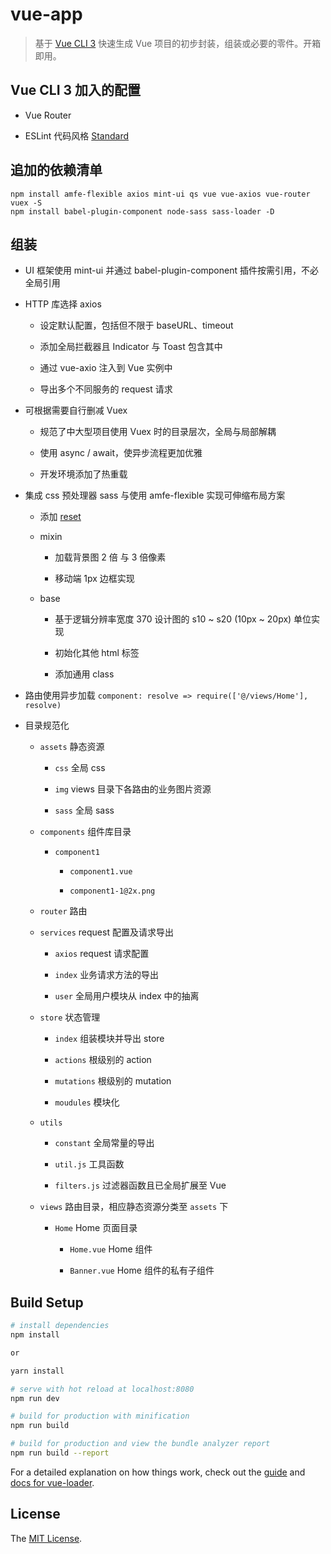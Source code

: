 # vue-app

> 基于 [Vue CLI 3] 快速生成 Vue 项目的初步封装，组装或必要的零件。开箱即用。

## Vue CLI 3 加入的配置

+ Vue Router

+ ESLint 代码风格 [Standard]

## 追加的依赖清单

```shell
npm install amfe-flexible axios mint-ui qs vue vue-axios vue-router vuex -S
npm install babel-plugin-component node-sass sass-loader -D
```

## 组装

+ UI 框架使用 mint-ui 并通过 babel-plugin-component 插件按需引用，不必全局引用

+ HTTP 库选择 axios

  + 设定默认配置，包括但不限于 baseURL、timeout

  + 添加全局拦截器且 Indicator 与 Toast 包含其中

  + 通过 vue-axio 注入到 Vue 实例中

  + 导出多个不同服务的 request 请求

+ 可根据需要自行删减 Vuex

  + 规范了中大型项目使用 Vuex 时的目录层次，全局与局部解耦

  + 使用 async / await，使异步流程更加优雅

  + 开发环境添加了热重载

+ 集成 css 预处理器 sass 与使用 amfe-flexible 实现可伸缩布局方案

  + 添加 [reset]

  + mixin

    + 加载背景图 2 倍 与 3 倍像素

    + 移动端 1px 边框实现

  + base

    + 基于逻辑分辨率宽度 370 设计图的 s10 ~ s20 (10px ~ 20px) 单位实现

    + 初始化其他 html 标签

    + 添加通用 class

+ 路由使用异步加载 ```component: resolve => require(['@/views/Home'], resolve)```

+ 目录规范化

  + ```assets``` 静态资源

    + ```css``` 全局 css

    + ```img``` views 目录下各路由的业务图片资源

    + ```sass``` 全局 sass

  + ```components``` 组件库目录

    + ```component1```

      + ```component1.vue```

      + ```component1-1@2x.png```

  + ```router``` 路由

  + ```services``` request 配置及请求导出

    + ```axios``` request 请求配置

    + ```index``` 业务请求方法的导出

    + ```user``` 全局用户模块从 index 中的抽离

  + ```store``` 状态管理

    + ```index``` 组装模块并导出 store

    + ```actions``` 根级别的 action

    + ```mutations``` 根级别的 mutation

    + ```moudules``` 模块化

  + ```utils```

    + ```constant``` 全局常量的导出

    + ```util.js``` 工具函数

    + ```filters.js``` 过滤器函数且已全局扩展至 Vue

  + ```views``` 路由目录，相应静态资源分类至 ```assets``` 下

    + ```Home``` Home 页面目录

      + ```Home.vue``` Home 组件

      + ```Banner.vue``` Home 组件的私有子组件

## Build Setup

``` bash
# install dependencies
npm install

or

yarn install

# serve with hot reload at localhost:8080
npm run dev

# build for production with minification
npm run build

# build for production and view the bundle analyzer report
npm run build --report
```

For a detailed explanation on how things work, check out the [guide] and [docs for vue-loader].

## License

The [MIT License].

[Vue CLI 3]: https://cli.vuejs.org/

[Standard]: https://github.com/standard/standard

[guide]: http://vuejs-templates.github.io/webpack/

[docs for vue-loader]: http://vuejs.github.io/vue-loader

[reset]: https://codepen.io/danielfarias/pen/iJecj

[MIT License]: ./LICENSE
